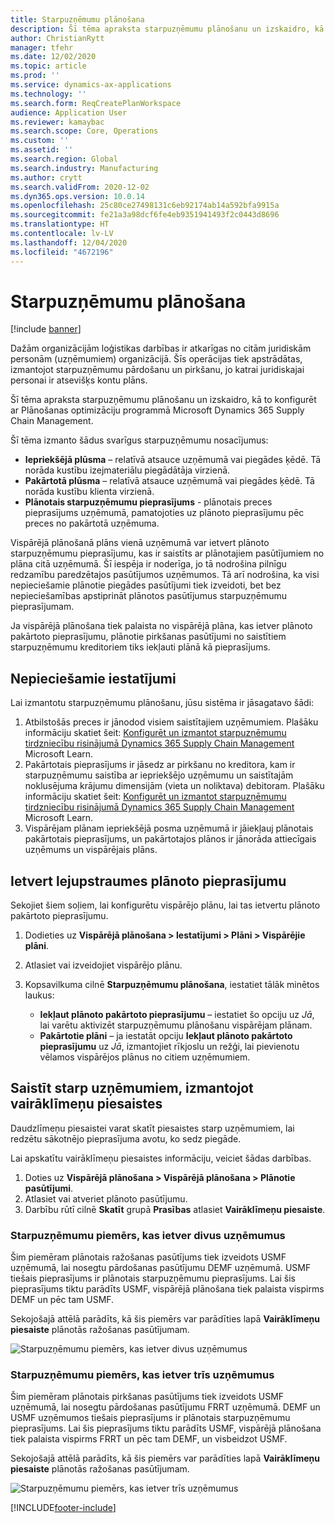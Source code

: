 ```yaml
---
title: Starpuzņēmumu plānošana
description: Šī tēma apraksta starpuzņēmumu plānošanu un izskaidro, kā to konfigurēt ar Plānošanas optimizāciju programmā Microsoft Dynamics 365 Supply Chain Management.
author: ChristianRytt
manager: tfehr
ms.date: 12/02/2020
ms.topic: article
ms.prod: ''
ms.service: dynamics-ax-applications
ms.technology: ''
ms.search.form: ReqCreatePlanWorkspace
audience: Application User
ms.reviewer: kamaybac
ms.search.scope: Core, Operations
ms.custom: ''
ms.assetid: ''
ms.search.region: Global
ms.search.industry: Manufacturing
ms.author: crytt
ms.search.validFrom: 2020-12-02
ms.dyn365.ops.version: 10.0.14
ms.openlocfilehash: 25c80ce27498131c6eb92174ab14a592bfa9915a
ms.sourcegitcommit: fe21a3a98dcf6fe4eb9351941493f2c0443d8696
ms.translationtype: HT
ms.contentlocale: lv-LV
ms.lasthandoff: 12/04/2020
ms.locfileid: "4672196"
---
```

# <a name="intercompany-planning"></a>Starpuzņēmumu plānošana

[!include [banner](../../includes/banner.md)]

Dažām organizācijām loģistikas darbības ir atkarīgas no citām juridiskām personām (uzņēmumiem) organizācijā. Šīs operācijas tiek apstrādātas, izmantojot starpuzņēmumu pārdošanu un pirkšanu, jo katrai juridiskajai personai ir atsevišķs kontu plāns.

Šī tēma apraksta starpuzņēmumu plānošanu un izskaidro, kā to konfigurēt ar Plānošanas optimizāciju programmā Microsoft Dynamics 365 Supply Chain Management.

Šī tēma izmanto šādus svarīgus starpuzņēmumu nosacījumus:

- **Iepriekšējā plūsma** – relatīvā atsauce uzņēmumā vai piegādes ķēdē. Tā norāda kustību izejmateriālu piegādātāja virzienā.
- **Pakārtotā plūsma** – relatīvā atsauce uzņēmumā vai piegādes ķēdē. Tā norāda kustību klienta virzienā.
- **Plānotais starpuzņēmumu pieprasījums** - plānotais preces pieprasījums uzņēmumā, pamatojoties uz plānoto pieprasījumu pēc preces no pakārtotā uzņēmuma.

Vispārējā plānošanā plāns vienā uzņēmumā var ietvert plānoto starpuzņēmumu pieprasījumu, kas ir saistīts ar plānotajiem pasūtījumiem no plāna citā uzņēmumā. Šī iespēja ir noderīga, jo tā nodrošina pilnīgu redzamību paredzētajos pasūtījumos uzņēmumos. Tā arī nodrošina, ka visi nepieciešamie plānotie piegādes pasūtījumi tiek izveidoti, bet bez nepieciešamības apstiprināt plānotos pasūtījumus starpuzņēmumu pieprasījumam.

Ja vispārējā plānošana tiek palaista no vispārējā plāna, kas ietver plānoto pakārtoto pieprasījumu, plānotie pirkšanas pasūtījumi no saistītiem starpuzņēmumu kreditoriem tiks iekļauti plānā kā pieprasījums.

## <a name="required-setup"></a>Nepieciešamie iestatījumi

Lai izmantotu starpuzņēmumu plānošanu, jūsu sistēma ir jāsagatavo šādi:

1. Atbilstošās preces ir jānodod visiem saistītajiem uzņēmumiem. Plašāku informāciju skatiet šeit: [Konfigurēt un izmantot starpuzņēmumu tirdzniecību risinājumā Dynamics 365 Supply Chain Management ](https://docs.microsoft.com/learn/modules/configure-use-intercompany-trade-dyn365-supply-chain-mgmt/) Microsoft Learn.
1. Pakārtotais pieprasījums ir jāsedz ar pirkšanu no kreditora, kam ir starpuzņēmumu saistība ar iepriekšējo uzņēmumu un saistītajām noklusējuma krājumu dimensijām (vieta un noliktava) debitoram. Plašāku informāciju skatiet šeit: [Konfigurēt un izmantot starpuzņēmumu tirdzniecību risinājumā Dynamics 365 Supply Chain Management ](https://docs.microsoft.com/learn/modules/configure-use-intercompany-trade-dyn365-supply-chain-mgmt/) Microsoft Learn.
1. Vispārējam plānam iepriekšējā posma uzņēmumā ir jāiekļauj plānotais pakārtotais pieprasījums, un pakārtotajos plānos ir jānorāda attiecīgais uzņēmums un vispārējais plāns.

## <a name="include-planned-downstream-demand"></a>Ietvert lejupstraumes plānoto pieprasījumu

Sekojiet šiem soļiem, lai konfigurētu vispārējo plānu, lai tas ietvertu plānoto pakārtoto pieprasījumu.

1. Dodieties uz **Vispārējā plānošana \> Iestatījumi \> Plāni \> Vispārējie plāni**.
1. Atlasiet vai izveidojiet vispārējo plānu.
1. Kopsavilkuma cilnē **Starpuzņēmumu plānošana**, iestatiet tālāk minētos laukus:

    - **Iekļaut plānoto pakārtoto pieprasījumu** – iestatiet šo opciju uz *Jā*, lai varētu aktivizēt starpuzņēmumu plānošanu vispārējam plānam.
    - **Pakārtotie plāni** – ja iestatāt opciju **Iekļaut plānoto pakārtoto pieprasījumu** uz *Jā*, izmantojiet rīkjoslu un režģi, lai pievienotu vēlamos vispārējos plānus no citiem uzņēmumiem.

## <a name="peg-across-companies-by-using-multilevel-pegging"></a>Saistīt starp uzņēmumiem, izmantojot vairāklīmeņu piesaistes

Daudzlīmeņu piesaistei varat skatīt piesaistes starp uzņēmumiem, lai redzētu sākotnējo pieprasījuma avotu, ko sedz piegāde.

Lai apskatītu vairāklīmeņu piesaistes informāciju, veiciet šādas darbības.

1. Doties uz **Vispārējā plānošana \> Vispārējā plānošana \> Plānotie pasūtījumi**.
1. Atlasiet vai atveriet plānoto pasūtījumu.
1. Darbību rūtī cilnē **Skatīt** grupā **Prasības** atlasiet **Vairāklīmeņu piesaiste**.

### <a name="intercompany-example-that-involves-two-companies"></a>Starpuzņēmumu piemērs, kas ietver divus uzņēmumus

Šim piemēram plānotais ražošanas pasūtījums tiek izveidots USMF uzņēmumā, lai nosegtu pārdošanas pasūtījumu DEMF uzņēmumā. USMF tiešais pieprasījums ir plānotais starpuzņēmumu pieprasījums. Lai šis pieprasījums tiktu parādīts USMF, vispārējā plānošana tiek palaista vispirms DEMF un pēc tam USMF.

Sekojošajā attēlā parādīts, kā šis piemērs var parādīties lapā **Vairāklīmeņu piesaiste** plānotās ražošanas pasūtījumam.

![Starpuzņēmumu piemērs, kas ietver divus uzņēmumus](media/IntercompanyPlanning1.png)

### <a name="intercompany-example-that-involves-three-companies"></a>Starpuzņēmumu piemērs, kas ietver trīs uzņēmumus

Šim piemēram plānotais pirkšanas pasūtījums tiek izveidots USMF uzņēmumā, lai nosegtu pārdošanas pasūtījumu FRRT uzņēmumā. DEMF un USMF uzņēmumos tiešais pieprasījums ir plānotais starpuzņēmumu pieprasījums. Lai šis pieprasījums tiktu parādīts USMF, vispārējā plānošana tiek palaista vispirms FRRT un pēc tam DEMF, un visbeidzot USMF.

Sekojošajā attēlā parādīts, kā šis piemērs var parādīties lapā **Vairāklīmeņu piesaiste** plānotās ražošanas pasūtījumam.

![Starpuzņēmumu piemērs, kas ietver trīs uzņēmumus](media/IntercompanyPlanning2.png)


[!INCLUDE[footer-include](../../../includes/footer-banner.md)]